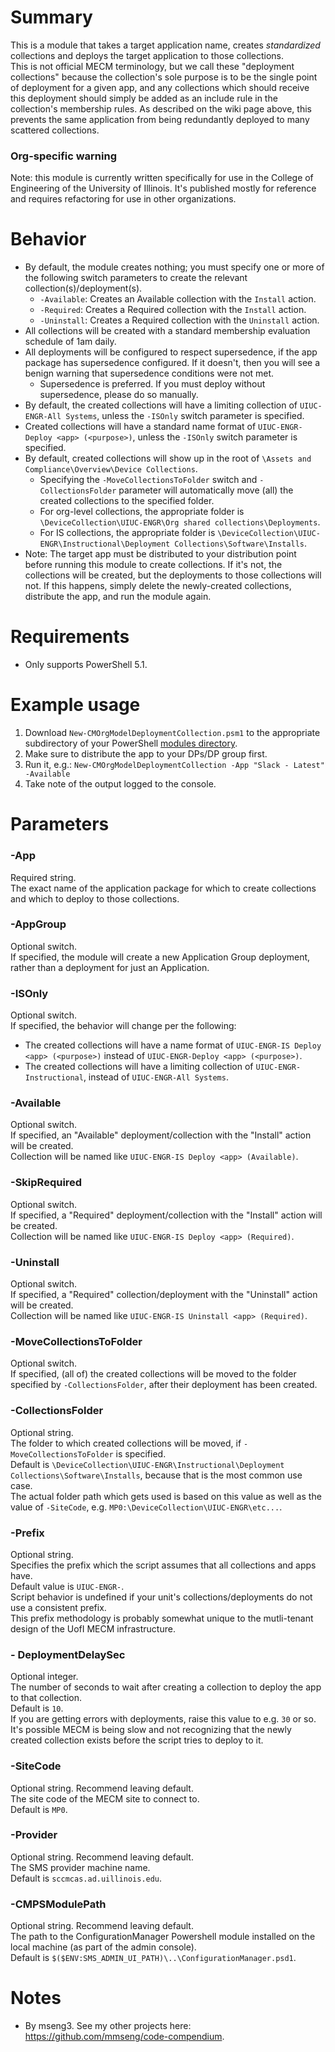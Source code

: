 # Summary

This is a module that takes a target application name, creates _standardized_ collections and deploys the target application to those collections.  
This is not official MECM terminology, but we call these "deployment collections" because the collection's sole purpose is to be the single point of deployment for a given app, and any collections which should receive this deployment should simply be added as an include rule in the collection's membership rules. As described on the wiki page above, this prevents the same application from being redundantly deployed to many scattered collections.  

### Org-specific warning
Note: this module is currently written specifically for use in the College of Engineering of the University of Illinois. It's published mostly for reference and requires refactoring for use in other organizations.  

# Behavior

- By default, the module creates nothing; you must specify one or more of the following switch parameters to create the relevant collection(s)/deployment(s).
  - `-Available`: Creates an Available collection with the `Install` action.
  - `-Required`: Creates a Required collection with the `Install` action.
  - `-Uninstall`: Creates a Required collection with the `Uninstall` action.
- All collections will be created with a standard membership evaluation schedule of 1am daily.  
- All deployments will be configured to respect supersedence, if the app package has supersedence configured. If it doesn't, then you will see a benign warning that supersedence conditions were not met.  
  - Supersedence is preferred. If you must deploy without supersedence, please do so manually.  
- By default, the created collections will have a limiting collection of `UIUC-ENGR-All Systems`, unless the `-ISOnly` switch parameter is specified.  
- Created collections will have a standard name format of `UIUC-ENGR-Deploy <app> (<purpose>)`, unless the `-ISOnly` switch parameter is specified.  
- By default, created collections will show up in the root of `\Assets and Compliance\Overview\Device Collections`.
  - Specifying the `-MoveCollectionsToFolder` switch and `-CollectionsFolder` parameter will automatically move (all) the created collections to the specified folder.
  - For org-level collections, the appropriate folder is `\DeviceCollection\UIUC-ENGR\Org shared collections\Deployments`.
  - For IS collections, the appropriate folder is `\DeviceCollection\UIUC-ENGR\Instructional\Deployment Collections\Software\Installs`.
- Note: The target app must be distributed to your distribution point before running this module to create collections. If it's not, the collections will be created, but the deployments to those collections will not. If this happens, simply delete the newly-created collections, distribute the app, and run the module again.

# Requirements
- Only supports PowerShell 5.1.

# Example usage

1. Download `New-CMOrgModelDeploymentCollection.psm1` to the appropriate subdirectory of your PowerShell [modules directory](https://github.com/engrit-illinois/how-to-install-a-custom-powershell-module).
2. Make sure to distribute the app to your DPs/DP group first.
3. Run it, e.g.: `New-CMOrgModelDeploymentCollection -App "Slack - Latest" -Available`
4. Take note of the output logged to the console.

# Parameters

### -App
Required string.  
The exact name of the application package for which to create collections and which to deploy to those collections.

### -AppGroup
Optional switch.  
If specified, the module will create a new Application Group deployment, rather than a deployment for just an Application.

### -ISOnly
Optional switch.  
If specified, the behavior will change per the following:
- The created collections will have a name format of `UIUC-ENGR-IS Deploy <app> (<purpose>)` instead of `UIUC-ENGR-Deploy <app> (<purpose>)`.  
- The created collections will have a limiting collection of `UIUC-ENGR-Instructional`, instead of `UIUC-ENGR-All Systems`.

### -Available
Optional switch.  
If specified, an "Available" deployment/collection with the "Install" action will be created.  
Collection will be named like `UIUC-ENGR-IS Deploy <app> (Available)`.  

### -SkipRequired
Optional switch.  
If specified, a "Required" deployment/collection with the "Install" action will be created.  
Collection will be named like `UIUC-ENGR-IS Deploy <app> (Required)`.  

### -Uninstall
Optional switch.  
If specified, a "Required" collection/deployment with the "Uninstall" action will be created.  
Collection will be named like `UIUC-ENGR-IS Uninstall <app> (Required)`.  

### -MoveCollectionsToFolder
Optional switch.  
If specified, (all of) the created collections will be moved to the folder specified by `-CollectionsFolder`, after their deployment has been created.  

### -CollectionsFolder
Optional string.  
The folder to which created collections will be moved, if `-MoveCollectionsToFolder` is specified.  
Default is `\DeviceCollection\UIUC-ENGR\Instructional\Deployment Collections\Software\Installs`, because that is the most common use case.  
The actual folder path which gets used is based on this value as well as the value of `-SiteCode`, e.g. `MP0:\DeviceCollection\UIUC-ENGR\etc...`.  

### -Prefix
Optional string.  
Specifies the prefix which the script assumes that all collections and apps have.  
Default value is `UIUC-ENGR-`.  
Script behavior is undefined if your unit's collections/deployments do not use a consistent prefix.  
This prefix methodology is probably somewhat unique to the mutli-tenant design of the UofI MECM infrastructure.  

### - DeploymentDelaySec
Optional integer.  
The number of seconds to wait after creating a collection to deploy the app to that collection.  
Default is `10`.  
If you are getting errors with deployments, raise this value to e.g. `30` or so. It's possible MECM is being slow and not recognizing that the newly created collection exists before the script tries to deploy to it.  

### -SiteCode
Optional string. Recommend leaving default.  
The site code of the MECM site to connect to.  
Default is `MP0`.  

### -Provider
Optional string. Recommend leaving default.  
The SMS provider machine name.  
Default is `sccmcas.ad.uillinois.edu`.  

### -CMPSModulePath
Optional string. Recommend leaving default.  
The path to the ConfigurationManager Powershell module installed on the local machine (as part of the admin console).  
Default is `$($ENV:SMS_ADMIN_UI_PATH)\..\ConfigurationManager.psd1`.  

# Notes
- By mseng3. See my other projects here: https://github.com/mmseng/code-compendium.
